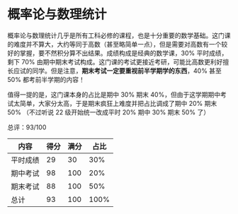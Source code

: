 # 概率论与数理统计
概率论与数理统计几乎是所有工科必修的课程，也是十分重要的数学基础。这门课的难度并不算大，大约等同于高数（甚至略简单一点），但是需要对高数有一个较好的掌握，要不然积分算不出结果。成绩构成是经典的数学课，30% 平时成绩，剩下 70% 由期中期末考试构成。这门课的考试更接近考研，可能比高数更利好擅长应试的同学。但是注意，**期末考试一定要重视前半学期学的东西**，40% 甚至 50% 都考前半学期的内容！

值得一提的是，这门课本身的占比是期中 30% 期末 40%，但由于这学期期中考试太简单，大家分太高，于是期末疯狂上难度并把占比调成了期中 20% 期末 50% （不过听说 22 级开始统一改成平时 20% 期中 30% 期末 50% 了）

总评：93/100

| 内容     | 得分 | 满分 | 占比 |
| -------- | ---- | ---- | ---- |
| 平时成绩 | 29   | 30   | 30%  |
| 期中考试 | 98   | 100  | 20%  |
| 期末考试 | 88   | 100  | 50%  |
| 总计     | 93   | 100  | 100% |

